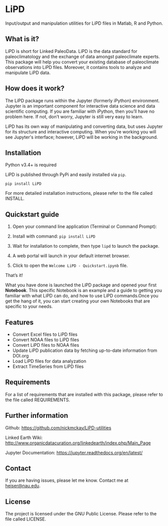 LiPD
========

Input/output and manipulation utilities for LiPD files in Matlab, R and Python.


What is it?
----

LiPD is short for Linked PaleoData. LiPD is the data standard for paleoclimatology and the exchange of data amongst paleoclimate experts. This package will help you convert your existing database of paleoclimate observations into LiPD files. Moreover, it contains tools to analyze and manipulate LiPD data.


How does it work?
-----------

The LiPD package runs within the Jupyter (formerly iPython) environment. Jupyter is an important component for interactive data science and data scientific computing. If you are familiar with iPython, then you’ll have no problem here. If not, don’t worry, Jupyter is still very easy to learn. 

LiPD has its own way of manipulating and converting data, but uses Jupyter for its structure and interactive computing. When you're working you will see Jupyter's interface; however, LiPD will be working in the background.


Installation
------------
Python v3.4+ is required

LiPD is published through PyPi and easily installed via `pip`.

```
pip install LiPD
```
For more detailed installation instructions, please refer to the file called INSTALL.



Quickstart guide
----------------
1. Open your command line application (Terminal or Command Prompt):

2. Install with command:  `pip install LiPD`

3. Wait for installation to complete, then type `lipd` to launch the package.

4. A web portal will launch in your default internet browser.

5. Click to open the `Welcome LiPD - Quickstart.ipynb` file.

That’s it!

What you have done is launched the LiPD package and opened your first **Notebook**. This specific Notebook is an example and a guide to getting you familiar with what LiPD can do, and how to use LiPD commands.Once you get the hang of it, you can start creating your own Notebooks that are specific to your needs.


Features
----

- Convert Excel files to LiPD files
- Convert NOAA files to LiPD files
- Convert LiPD files to NOAA files
- Update LiPD publication data by fetching up-to-date information from DOI.org
- Load LiPD files for data analyzation
- Extract TimeSeries from LiPD files


Requirements
----
For a list of requirements that are installed with this package, please refer to the file called REQUIREMENTS.


Further information
----------
Github: https://github.com/nickmckay/LiPD-utilities

Linked Earth Wiki: http://www.organicdatacuration.org/linkedearth/index.php/Main_Page

Jupyter Documentation: https://jupyter.readthedocs.org/en/latest/


Contact
-------

If you are having issues, please let me know.
Contact me at heiser@nau.edu.


License
-------

The project is licensed under the GNU Public License. Please refer to the file called LICENSE.
